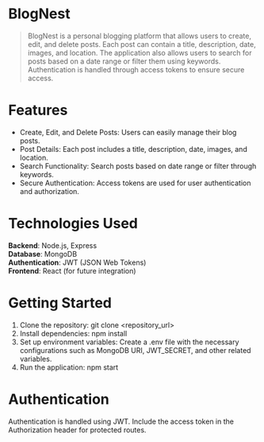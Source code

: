 # BlogNest

> BlogNest is a personal blogging platform that allows users to create, edit, and delete posts. Each post can contain a title, description, date, images, and location. The application also allows users to search for posts based on a date range or filter them using keywords. Authentication is handled through access tokens to ensure secure access.

# Features 
- Create, Edit, and Delete Posts: Users can easily manage their blog posts.
- Post Details: Each post includes a title, description, date, images, and location.
- Search Functionality: Search posts based on date range or filter through keywords.
- Secure Authentication: Access tokens are used for user authentication and authorization.

# Technologies Used
**Backend**: Node.js, Express   
**Database**: MongoDB  
**Authentication**: JWT (JSON Web Tokens)  
**Frontend**: React (for future integration)  

# Getting Started
1. Clone the repository: git clone <repository_url>
2. Install dependencies: npm install
3. Set up environment variables: Create a .env file with the necessary configurations such as MongoDB URI, JWT_SECRET, and other related variables.
4. Run the application: npm start

# Authentication
Authentication is handled using JWT. Include the access token in the Authorization header for protected routes.

